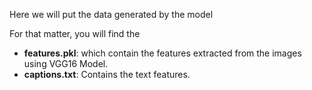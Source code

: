 Here we will put the data generated by the model

For that matter, you will find the 

* **features.pkl**: which contain the features extracted from the images using VGG16 Model.
* **captions.txt**: Contains the text features.

